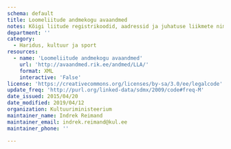 ```yaml
---
schema: default
title: Loomeliitude andmekogu avaandmed
notes: Kõigi liitude registrikoodid, aadressid ja juhatuse liikmete nimed ning isikukoodid.
department: ''
category:
  - Haridus, kultuur ja sport
resources:
  - name: 'Loomeliitude andmekogu avaandmed'
    url: 'http://avaandmed.rik.ee/andmed/LLA/'
    format: XML
    interactive: 'False'
license: 'https://creativecommons.org/licenses/by-sa/3.0/ee/legalcode'
update_freq: 'http://purl.org/linked-data/sdmx/2009/code#freq-M'
date_issued: 2015/04/20
date_modified: 2019/04/12
organization: Kultuuriministeerium
maintainer_name: Indrek Reimand
maintainer_email: indrek.reimand@kul.ee
maintainer_phone: ''

---
```


